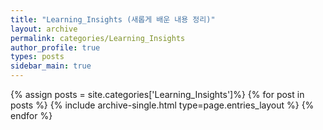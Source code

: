 ```yaml
---
title: "Learning_Insights (새롭게 배운 내용 정리)"
layout: archive
permalink: categories/Learning_Insights
author_profile: true
types: posts
sidebar_main: true
---
```


{% assign posts = site.categories['Learning_Insights']%}
{% for post in posts %}
  {% include archive-single.html type=page.entries_layout %}
{% endfor %}